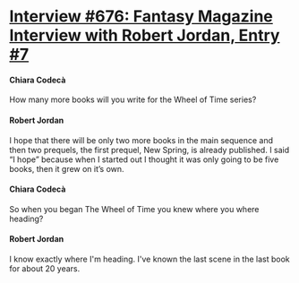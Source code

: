 # [Interview #676: Fantasy Magazine Interview with Robert Jordan, Entry #7](https://www.theoryland.com/intvmain.php?i=676#7)

#### Chiara Codecà

How many more books will you write for the Wheel of Time series?

#### Robert Jordan

I hope that there will be only two more books in the main sequence and then two prequels, the first prequel, New Spring, is already published. I said “I hope” because when I started out I thought it was only going to be five books, then it grew on it’s own.

#### Chiara Codecà

So when you began The Wheel of Time you knew where you where heading?

#### Robert Jordan

I know exactly where I'm heading. I've known the last scene in the last book for about 20 years.

